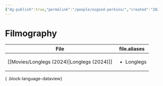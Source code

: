 ```yaml
---
{"dg-publish":true,"permalink":"/people/osgood-perkins/","created":"2024-07-14","updated":"2024-07-14"}
---
```



# Filmography

| File                                           | file.aliases               |
| ---------------------------------------------- | -------------------------- |
| [[Movies/Longlegs (2024)\|Longlegs (2024)]] | <ul><li>Longlegs</li></ul> |

{ .block-language-dataview}
